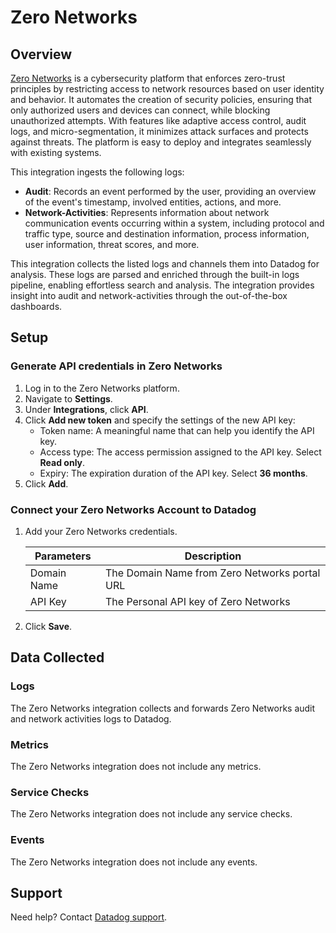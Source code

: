 # Zero Networks

## Overview

[Zero Networks][1] is a cybersecurity platform that enforces zero-trust principles by restricting access to network resources based on user identity and behavior. It automates the creation of security policies, ensuring that only authorized users and devices can connect, while blocking unauthorized attempts. With features like adaptive access control, audit logs, and micro-segmentation, it minimizes attack surfaces and protects against threats. The platform is easy to deploy and integrates seamlessly with existing systems.

This integration ingests the following logs:

- **Audit**: Records an event performed by the user, providing an overview of the event's timestamp, involved entities, actions, and more.
- **Network-Activities**: Represents information about network communication events occurring within a system, including protocol and traffic type, source and destination information, process information, user information, threat scores, and more.

This integration collects the listed logs and channels them into Datadog for analysis. These logs are parsed and enriched through the built-in logs pipeline, enabling effortless search and analysis. The integration provides insight into audit and network-activities through the out-of-the-box dashboards.

## Setup

### Generate API credentials in Zero Networks

1. Log in to the Zero Networks platform.
2. Navigate to **Settings**.
3. Under **Integrations**, click **API**.
4. Click **Add new token** and specify the settings of the new API key:
    - Token name: A meaningful name that can help you identify the API key.
    - Access type: The access permission assigned to the API key. Select **Read only**.
    - Expiry: The expiration duration of the API key. Select **36 months**.
5. Click **Add**.

### Connect your Zero Networks Account to Datadog

1. Add your Zero Networks credentials.

    | Parameters                            | Description                                                  |
    | ------------------------------------- | ------------------------------------------------------------ |
    | Domain Name                           | The Domain Name from Zero Networks portal URL                 |
    | API Key                               | The Personal API key of Zero Networks                         |

2. Click **Save**.

## Data Collected

### Logs

The Zero Networks integration collects and forwards Zero Networks audit and network activities logs to Datadog.

### Metrics

The Zero Networks integration does not include any metrics.

### Service Checks

The Zero Networks integration does not include any service checks.

### Events

The Zero Networks integration does not include any events.

## Support

Need help? Contact [Datadog support][2].

[1]: https://zeronetworks.com/
[2]: https://docs.datadoghq.com/help/
